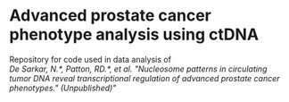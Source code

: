# Advanced prostate cancer phenotype analysis using ctDNA
Repository for code used in data analysis of  
<i>De Sarkar, N.\*, Patton, RD.\*, et al. "Nucleosome patterns in circulating tumor DNA reveal transcriptional regulation of advanced prostate cancer phenotypes." (Unpublished)"</i>
